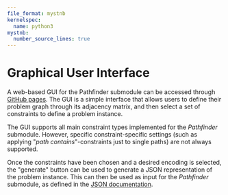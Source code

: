 ```yaml
---
file_format: mystnb
kernelspec:
  name: python3
mystnb:
  number_source_lines: true
---
```


# Graphical User Interface

A web-based GUI for the Pathfinder submodule can be accessed through [GitHub pages](https://cda-tum.github.io/mqt-qubomaker/).
The GUI is a simple interface that allows users to define their problem graph through its adjacency matrix,
and then select a set of constraints to define a problem instance.

The GUI supports all main constraint types implemented for the _Pathfinder_ submodule. However, specific
constraint-specific settings (such as applying "_path contains_"-constraints just to single paths) are not always supported.

Once the constraints have been chosen and a desired encoding is selected, the "generate" button can be used to generate a JSON representation of
the problem instance. This can then be used as input for the _Pathfinder_ submodule, as defined in the [JSON documentation](JSON).
